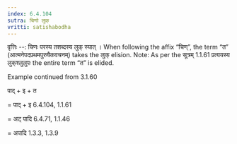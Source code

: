 ```yaml
---
index: 6.4.104
sutra: चिणो लुक्
vritti: satishabodha
---
```



वृत्तिः --: चिणः परस्य तशब्दस्य लुक् स्यात् । When following the affix “चिण्”, the term “त”  (आत्मनेपदप्रथमपुरुषैकवचनम्) takes the लुक् elision. Note: As per the सूत्रम् 1.1.61 प्रत्ययस्य लुक्‌श्लुलुपः the entire term “त” is elided.


Example continued from 3.1.60


पाद् + इ + त 

= पाद् + इ 6.4.104, 1.1.61

= अट् पादि 6.4.71, 1.1.46

= अपादि 1.3.3, 1.3.9


